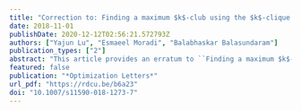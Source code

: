 ```yaml
---
title: "Correction to: Finding a maximum $k$-club using the $k$-clique formulation and canonical hypercube cuts"
date: 2018-11-01
publishDate: 2020-12-12T02:56:21.572793Z
authors: ["Yajun Lu", "Esmaeel Moradi", "Balabhaskar Balasundaram"]
publication_types: ["2"]
abstract: "This article provides an erratum to ``Finding a maximum $k$-club using the $k$-clique formulation and canonical hypercube cuts,'' published online in Optim Lett, 2015. Due to  programming errors in our C++ implementations, the computational results reported in the article are incorrect. In some pathological instances, a significantly larger number of $k$-cliques that are not $k$-clubs can be detected, which can  adversely affect the performance of the algorithms proposed. This erratum presents completely revised computational results, discussion, and conclusions that are meant to emphreplace Sections~3 and~4 in the original article. "
featured: false
publication: "*Optimization Letters*"
url_pdf: "https://rdcu.be/b6a23"
doi: "10.1007/s11590-018-1273-7"
---
```


